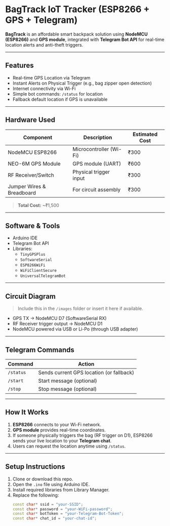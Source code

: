 # BagTrack IoT Tracker (ESP8266 + GPS + Telegram)

**BagTrack** is an affordable smart backpack solution using **NodeMCU (ESP8266)** and **GPS module**, integrated with **Telegram Bot API** for real-time location alerts and anti-theft triggers.

---

## Features

- Real-time GPS Location via Telegram
- Instant Alerts on Physical Trigger (e.g., bag zipper open detection)
- Internet connectivity via Wi-Fi
- Simple bot commands: `/status` for location
- Fallback default location if GPS is unavailable

---

## Hardware Used

| Component             | Description                 | Estimated Cost |
|----------------------|-----------------------------|----------------|
| NodeMCU ESP8266      | Microcontroller (Wi-Fi)     | ₹300           |
| NEO-6M GPS Module     | GPS module (UART)           | ₹600           |
| RF Receiver/Switch    | Physical trigger input       | ₹300           |
| Jumper Wires & Breadboard | For circuit assembly    | ₹300           |

> **Total Cost:** ~₹1,500

---

## Software & Tools

- Arduino IDE
- Telegram Bot API
- Libraries:
  - `TinyGPSPlus`
  - `SoftwareSerial`
  - `ESP8266WiFi`
  - `WiFiClientSecure`
  - `UniversalTelegramBot`

---

## Circuit Diagram

> Include this in the `/images` folder or insert it here if available.

- GPS TX → NodeMCU D7 (SoftwareSerial RX)
- RF Receiver trigger output → NodeMCU D1
- NodeMCU powered via USB or Li-Po (through USB adapter)

---

## Telegram Commands

| Command     | Action                              |
|-------------|-------------------------------------|
| `/status`   | Sends current GPS location (or fallback) |
| `/start`    | Start message (optional)            |
| `/stop`     | Stop message (optional)             |

---

## How It Works

1. **ESP8266** connects to your Wi-Fi network.
2. **GPS module** provides real-time coordinates.
3. If someone physically triggers the bag (RF trigger on D1), ESP8266 sends your live location to your **Telegram chat**.
4. Users can request the location anytime using `/status`.

---

## Setup Instructions

1. Clone or download this repo.
2. Open the `.ino` file using Arduino IDE.
3. Install required libraries from Library Manager.
4. Replace the following:
   ```cpp
   const char* ssid = "your-SSID";
   const char* password = "your-WiFi-password";
   const char* botToken = "your-Telegram-Bot-Token";
   const char* chat_id = "your-chat-id";
